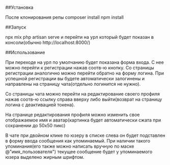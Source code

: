 ##Установка

После клонирования репы
composer install
npm install

##Запуск

npx mix
php artisan serve и перейти на урл который будет показан в консоли(обычно http://localhost:8000/)

##Использование

При переходе на урл по умолчанию будет показана форма входа. С нее можно перейти к регистрации нажав соотв-ю кнопку.
Со страницы регистрации аналогично можно перейти обратно на форму логина.
При успешной регистрации вы будете автоматически залогинены и направлены на страницу чата(отдельно логинится не нужно).

Со страницы чата можно перейти на редактирование своего профиля нажав соотв-ю ссылку справа вверху либо выйти(возврат
на страницу логина с деактивацией токена).

На странице редактирования профиля можно изменить свое отображаемое имя и аватар(картинка будет автоматически сжата 
при сохранении до 50х50 пикс)

В чате при двойном клике по юзеру в списке слева он будет подставлен в форму ввода сообщения как упоминаемый. При
наличии такого упоминания(его также можно написать вручную по маске @"имя_пользователя") текущее сообщение будет
у упоминаемого юзера выделено жирным шрифтом.
